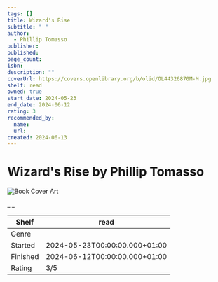```yaml
---
tags: []
title: Wizard's Rise
subtitle: " "
author:
  - Phillip Tomasso
publisher:
published:
page_count:
isbn:
description: ""
coverUrl: https://covers.openlibrary.org/b/olid/OL44326870M-M.jpg
shelf: read
owned: true
start_date: 2024-05-23
end_date: 2024-06-12
rating: 3
recommended_by:
  name:
  url:
created: 2024-06-13
---
```


# Wizard's Rise by Phillip Tomasso

![Book Cover Art](https://covers.openlibrary.org/b/olid/OL44326870M-M.jpg)

_ _

| Shelf | read |
| --- | --- |
| Genre |  |
| Started | 2024-05-23T00:00:00.000+01:00 |
| Finished | 2024-06-12T00:00:00.000+01:00 |
| Rating | 3/5 |

